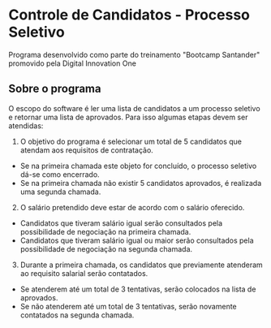 # Controle de Candidatos - Processo Seletivo
Programa desenvolvido como parte do treinamento "Bootcamp Santander" promovido pela Digital Innovation One

## Sobre o programa
O escopo do software é ler uma lista de candidatos a um processo seletivo e retornar uma lista de aprovados. Para isso algumas etapas devem ser atendidas:

1. O objetivo do programa é selecionar um total de 5 candidatos que atendam aos requisitos de contratação.
- Se na primeira chamada este objeto for concluído, o processo seletivo dá-se como encerrado.
- Se na primeira chamada não existir 5 candidatos aprovados, é realizada uma segunda chamada.

2. O salário pretendido deve estar de acordo com o salário oferecido.
- Candidatos que tiveram salário igual serão consultados pela possibilidade de negociação na primeira chamada.
- Candidatos que tiveram salário igual ou maior serão consultados pela possibilidade de negociação na segunda chamada.

3. Durante a primeira chamada, os candidatos que previamente atenderam ao requisito salarial serão contatados.
- Se atenderem até um total de 3 tentativas, serão colocados na lista de aprovados.
- Se não atenderem até um total de 3 tentativas, serão novamente contatados na segunda chamada.
